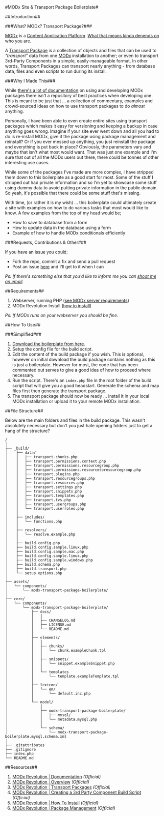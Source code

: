 #MODx Site & Transport Package Boilerplate#

##Introduction##

###What? MODx? Transport Package?###

[MODx][10] is a [Content Application Platform][11]. [What that means kinda depends on who you are][2].

A [Transport Package][3] is a collection of objects and files that can be used
to _"transport"_ data from one [MODx][2] installation to another; or even to
transport 3rd-Party Components in a simple, easily-manageable format. In other
words, Transport Packages can transport nearly anything - from database data,
files and even scripts to run during its install.

###Why I Made This###

While [there's a lot of documentation][9] on using and developing MODx packages
there isn't a repository of best practices when developing one. This is meant to
be just that ... a collection of commentary, examples and crowd-sourced ideas on
how to use transport packages to do _almost_ anything.

Personally, I have been able to even create entire sites using transport
packages which makes it easy for versioning and keeping a backup in case
anything goes wrong. Imagine if your site ever went down and all you had to do
is re-install MODx, give it the package using package management and reinstall?
Or if you ever messed up anything, you just reinstall the package and everything
is put back in place? Obviously, the parameters vary and maybe that isn't what
most would want. That was just one example and I'm sure that out of all the MODx
users out there, there could be tonnes of other interesting use cases.

While some of the packages I've made are more complex, I have stripped them down
to this boilerplate as a good start for most. Some of the stuff I stripped out
had private information and so I'm yet to showcase some stuff using dummy data
to avoid putting private information in the public domain. So yeah, it's
possible that there could be some stuff that's missing.

With time, (or rather it is my wish) ... this boilerplate could ultimately
create a site with examples on how to do various tasks that most would like to
know. A few examples from the top of my head would be;

* How to save to database from a form
* How to update data in the database using a form
* Example of how to handle MODx conditionals efficiently

###Requests, Contributions & Other###

If you have an issue you could;
* Fork the repo, commit a fix and send a pull request
* Post an issue [here][1] and I'll get to it when I can

_Ps: If there's something else that you'd like to inform me you can [shoot me an
email](mailto:yo@kingori.co?Subject=You're%20Awesome)._

##Requirements##

1. Webserver, running PHP ([see MODx server requirements][8])
2. MODx Revolution Install ([how to install][7])

_Ps: If MODx runs on your webserver you should be fine._

##How To Use##

###Simplified###

1. [Download the boilerplate from here][4].
2. Setup the config file for the build script.
3. Edit the content of the build package if you wish. This is optional, however 
   on initial download the build package contains nothing as this is just a 
   boilerplate. However for most, the code that has been commented out serves to
    give a good idea of how to proceed where necessary.
4. Run the script. There's an `index.php` file in the root folder of the build 
   script that will give you a good headstart. Generate the schema and map files
    first then generate the transport package.
5. The transport package should now be ready ... install it in your local MODx 
   installation or upload it to your remote MODx installation.

##File Structure##

Below are the main folders and files in the build package. This wasn't absolutely necessary but don't you just hate opening folders just to get a hang of the structure?

```
/
│
├── _build/
│    ├── data/
│    │   ├── transport.chunks.php
│    │   ├── transport.permissions.context.php
│    │   ├── transport.permissions.resourcegroup.php
│    │   ├── transport.permissions.resourcetoresourcegroup.php
│    │   ├── transport.plugins.php
│    │   ├── transport.resourcegroups.php
│    │   ├── transport.resources.php
│    │   ├── transport.settings.php
│    │   ├── transport.snippets.php
│    │   ├── transport.templates.php
│    │   ├── transport.tvs.php
│    │   ├── transport.usergroups.php
│    │   └── transport.userroles.php
│    │
│    ├── includes/
│    │   └── functions.php
│    │
│    ├── resolvers/
│    │   └── resolve.example.php
│    │
│    ├── build.config.php
│    ├── build.config.sample.linux.php
│    ├── build.config.sample.mac.php
│    ├── build.config.sample.linux.php
│    ├── build.config.sample.windows.php
│    ├── build.schema.php
│    ├── build.transport.php
│    └── setup.options.php
│
├── assets/
│   └── components/
│       └── modx-transport-package-boilerplate/
│
├── core/
│   └── components/
│       └── modx-transport-package-boilerplate/
│           ├── docs/
│           │   │
│           │   ├── CHANGELOG.md
│           │   ├── LICENSE.md
│           │   └── README.md
│           │
│           ├── elements/
│           │   │
│           │   ├── chunks/
│           │   │   └── chunk.exampleChunk.tpl
│           │   │
│           │   ├── snippets/
│           │   │   └── snippet.exampleSnippet.php
│           │   │
│           │   └── templates
│           │       └── template.exampleTemplate.tpl
│           │
│           ├── lexicon/
│           │   └── en/
│           │       └── default.inc.php
│           │
│           └── model/
│               │
│               ├── modx-transport-package-boilerplate/
│               │   ├── mysql/
│               │   └── metadata.mysql.php
│               │
│               └── schema/
│                   └── modx-transport-package-boilerplate.mysql.schema.xml
│
├── .gitattributes
├── .gitignore
├── index.php
└── README.md
```

##Resources##

1. [MODx Revolution | Documentation][5] _(Official)_
2. [MODx Revolution | Overview][2] _(Official)_
3. [MODx Revolution | Transport Packages][3] _(Official)_
4. [MODx Revolution | Creating a 3rd Party Component Build Script][6] _(Official)_
5. [MODx Revolution | How To Install][7] _(Official)_
5. [MODx Revolution | Package Management][9] _(Official)_

[1]: https://github.com/itsmrwave/modx-transport-package-boilerplate/issues
[2]: http://rtfm.modx.com/display/revolution20/An+Overview+of+MODX
[3]: http://rtfm.modx.com/display/revolution20/Transport+Packages
[4]: https://github.com/itsmrwave/modx-transport-package-boilerplate/archive/master.zip
[5]: http://rtfm.modx.com/display/revolution20/Home
[6]: http://rtfm.modx.com/display/revolution20/Creating+a+3rd+Party+Component+Build+Script
[7]: http://rtfm.modx.com/display/revolution20/Installation
[8]: http://rtfm.modx.com/display/revolution20/Server+Requirements
[9]: http://rtfm.modx.com/display/revolution20/Package+Management
[10]: http://modx.com/
[11]: http://en.wikipedia.org/wiki/Web_application_framework